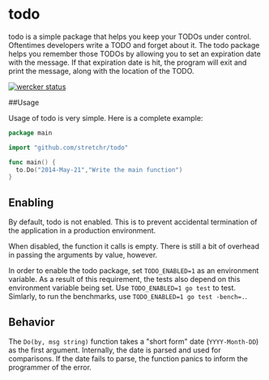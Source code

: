 todo
====

todo is a simple package that helps you keep your TODOs under control. Oftentimes developers write a TODO and forget about it. The todo package helps you remember those TODOs by allowing you to set an expiration date with the message. If that expiration date is hit, the program will exit and print the message, along with the location of the TODO.

[![wercker status](https://app.wercker.com/status/5c46f31b4c8b2ba071426379ef692894/m "wercker status")](https://app.wercker.com/project/bykey/5c46f31b4c8b2ba071426379ef692894)

##Usage

Usage of todo is very simple. Here is a complete example:

```go
package main

import "github.com/stretchr/todo"

func main() {
  to.Do("2014-May-21","Write the main function")
}
```

## Enabling

By default, todo is not enabled. This is to prevent accidental termination of the application in a production environment.

When disabled, the function it calls is empty. There is still a bit of overhead in passing the arguments by value, however.

In order to enable the todo package, set `TODO_ENABLED=1` as an environment variable. As a result of this requirement, the tests also depend on this environment variable being set. Use `TODO_ENABLED=1 go test` to test. Simlarly, to run the benchmarks, use `TODO_ENABLED=1 go test -bench=.`.

## Behavior

The `Do(by, msg string)` function takes a "short form" date (`YYYY-Month-DD`) as the first argument. Internally, the date is parsed and used for comparisons. If the date fails to parse, the function panics to inform the programmer of the error.

